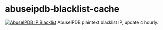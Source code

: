 # abuseipdb-blacklist-cache
[![AbuseIPDB IP Blacklist](https://github.com/LittleJake/abuseipdb-blacklist-cache/actions/workflows/abuseipdb.yml/badge.svg)](https://github.com/LittleJake/abuseipdb-blacklist-cache/actions/workflows/abuseipdb.yml)
AbuseIPDB plaintext blacklist IP, update 4 hourly.
